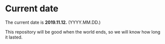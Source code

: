 # Current date

The current date is **2019.11.12.** (YYYY.MM.DD.)

This repository will be good when the world ends, so we will know how long it lasted.
